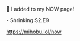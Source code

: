 🤖 I added to my NOW page!

\- Shrinking S2.E9

[<span class="invisible">https://</span><span class="">mihobu.lol/now</span><span class="invisible"></span>](https://mihobu.lol/now)